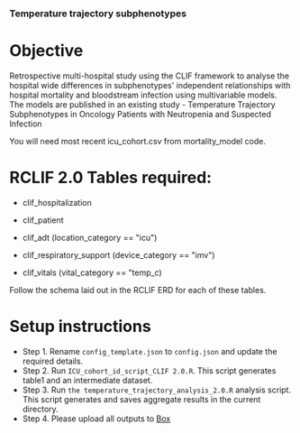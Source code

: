 ### **Temperature trajectory subphenotypes**
# **Objective**
Retrospective multi-hospital study using the CLIF framework to analyse the hospital wide differences in subphenotypes' independent relationships with hospital mortality and bloodstream infection using multivariable models. The models are published in an existing study - Temperature Trajectory Subphenotypes in Oncology Patients with Neutropenia and Suspected Infection

You will need most recent icu_cohort.csv from mortality_model code.

# **RCLIF 2.0 Tables required:**
- clif_hospitalization
* clif_patient
+ clif_adt (location_category == "icu")
- clif_respiratory_support (device_category == "imv")
* clif_vitals (vital_category == "temp_c)

Follow the schema laid out in the RCLIF ERD for each of these tables.

# **Setup instructions**
* Step 1. Rename `config_template.json` to `config.json` and update the required details.
* Step 2. Run `ICU_cohort_id_script_CLIF 2.0.R`. This script generates table1 and an intermediate dataset.
* Step 3. Run `the temperature_trajectory_analysis_2.0.R` analysis script. This script generates and saves aggregate results in the current directory.
* Step 4. Please upload all outputs to [Box](https://app.box.com/folder/296487589366)
